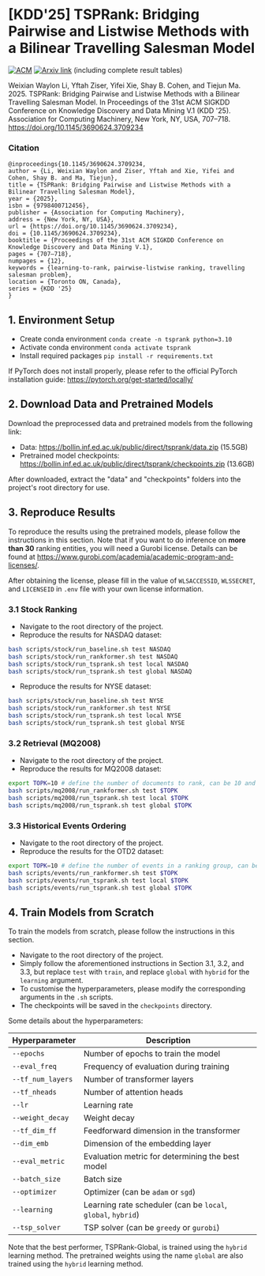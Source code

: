 # [KDD'25] TSPRank: Bridging Pairwise and Listwise Methods with a Bilinear Travelling Salesman Model

[![ACM](https://img.shields.io/static/v1?label=ACM&message=10.1145/3690624.3709234&color=blue&logo=acm)](https://dl.acm.org/doi/10.1145/3690624.3709234)
[![Arxiv link](https://img.shields.io/static/v1?label=arXiv&message=2411.12064&color=red&logo=arxiv)](https://arxiv.org/abs/2411.12064) (including complete result tables)

Weixian Waylon Li, Yftah Ziser, Yifei Xie, Shay B. Cohen, and Tiejun Ma. 2025. TSPRank: Bridging Pairwise and Listwise Methods with a Bilinear Travelling Salesman Model. In Proceedings of the 31st ACM SIGKDD Conference on Knowledge Discovery and Data Mining V.1 (KDD '25). Association for Computing Machinery, New York, NY, USA, 707–718. https://doi.org/10.1145/3690624.3709234

### Citation

```
@inproceedings{10.1145/3690624.3709234,
author = {Li, Weixian Waylon and Ziser, Yftah and Xie, Yifei and Cohen, Shay B. and Ma, Tiejun},
title = {TSPRank: Bridging Pairwise and Listwise Methods with a Bilinear Travelling Salesman Model},
year = {2025},
isbn = {9798400712456},
publisher = {Association for Computing Machinery},
address = {New York, NY, USA},
url = {https://doi.org/10.1145/3690624.3709234},
doi = {10.1145/3690624.3709234},
booktitle = {Proceedings of the 31st ACM SIGKDD Conference on Knowledge Discovery and Data Mining V.1},
pages = {707–718},
numpages = {12},
keywords = {learning-to-rank, pairwise-listwise ranking, travelling salesman problem},
location = {Toronto ON, Canada},
series = {KDD '25}
}
```

## 1. Environment Setup

- Create conda environment
```conda create -n tsprank python=3.10```
- Activate conda environment
```conda activate tsprank```
- Install required packages
```pip install -r requirements.txt```

If PyTorch does not install properly, please refer to the official PyTorch installation guide: https://pytorch.org/get-started/locally/

## 2. Download Data and Pretrained Models

Download the preprocessed data and pretrained models from the following link: 
- Data: https://bollin.inf.ed.ac.uk/public/direct/tsprank/data.zip (15.5GB)
- Pretrained model checkpoints: https://bollin.inf.ed.ac.uk/public/direct/tsprank/checkpoints.zip (13.6GB)

After downloaded, extract the "data" and "checkpoints" folders into the project's root directory for use.

## 3. Reproduce Results

To reproduce the results using the pretrained models, please follow the instructions in this section.
Note that if you want to do inference on __more than 30__ ranking entities, you will need a Gurobi license.
Details can be found at https://www.gurobi.com/academia/academic-program-and-licenses/.

After obtaining the license, please fill in the value of `WLSACCESSID`, `WLSSECRET`, and `LICENSEID` in `.env` file with your own license information.

### 3.1 Stock Ranking

- Navigate to the root directory of the project.
- Reproduce the results for NASDAQ dataset:

```bash
bash scripts/stock/run_baseline.sh test NASDAQ
bash scripts/stock/run_rankformer.sh test NASDAQ
bash scripts/stock/run_tsprank.sh test local NASDAQ
bash scripts/stock/run_tsprank.sh test global NASDAQ
```
- Reproduce the results for NYSE dataset:

```bash
bash scripts/stock/run_baseline.sh test NYSE
bash scripts/stock/run_rankformer.sh test NYSE
bash scripts/stock/run_tsprank.sh test local NYSE
bash scripts/stock/run_tsprank.sh test global NYSE
```
### 3.2 Retrieval (MQ2008)

- Navigate to the root directory of the project. 
- Reproduce the results for MQ2008 dataset:

```bash
export TOPK=10 # define the number of documents to rank, can be 10 and 30
bash scripts/mq2008/run_rankformer.sh test $TOPK
bash scripts/mq2008/run_tsprank.sh test local $TOPK
bash scripts/mq2008/run_tsprank.sh test global $TOPK
```
### 3.3 Historical Events Ordering

- Navigate to the root directory of the project.
- Reproduce the results for the OTD2 dataset:

```bash
export TOPK=10 # define the number of events in a ranking group, can be 10, 30, and 50
bash scripts/events/run_rankformer.sh test $TOPK
bash scripts/events/run_tsprank.sh test local $TOPK
bash scripts/events/run_tsprank.sh test global $TOPK
```

## 4. Train Models from Scratch

To train the models from scratch, please follow the instructions in this section.

- Navigate to the root directory of the project.
- Simply follow the aforementioned instructions in Section 3.1, 3.2, and 3.3, but replace `test` with `train`, and replace `global` with `hybrid` for the `learning` argument.
- To customise the hyperparameters, please modify the corresponding arguments in the `.sh` scripts.
- The checkpoints will be saved in the `checkpoints` directory.

Some details about the hyperparameters:

| Hyperparameter  | Description                                          |
|-----------------|------------------------------------------------------|
| `--epochs`      | Number of epochs to train the model                  |
| `--eval_freq`     | Frequency of evaluation during training              |
| `--tf_num_layers` | Number of transformer layers                         |
| `--tf_nheads`     | Number of attention heads                            |
| `--lr`            | Learning rate                                        |
| `--weight_decay`  | Weight decay                                         |
| `--tf_dim_ff`     | Feedforward dimension in the transformer             |
| `--dim_emb`       | Dimension of the embedding layer                     |
| `--eval_metric`   | Evaluation metric for determining the best model     |
| `--batch_size`    | Batch size                                           |
| `--optimizer`     | Optimizer (can be `adam` or `sgd`)                   |
| `--learning`      | Learning rate scheduler (can be `local`, `global`, `hybrid`) |
| `--tsp_solver`    | TSP solver (can be `greedy` or `gurobi`)             |

Note that the best performer, TSPRank-Global, is trained using the `hybrid` learning method.
The pretrained weights using the name `global` are also trained using the `hybrid` learning method.